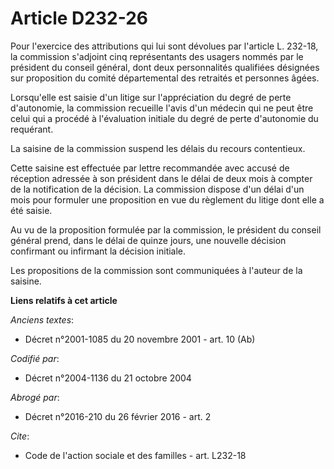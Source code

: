 # Article D232-26

Pour l'exercice des attributions qui lui sont dévolues par l'article L. 232-18, la commission s'adjoint cinq représentants
des usagers nommés par le président du conseil général, dont deux personnalités qualifiées désignées sur proposition du
comité départemental des retraités et personnes âgées.

Lorsqu'elle est saisie d'un litige sur l'appréciation du degré de perte d'autonomie, la commission recueille l'avis d'un
médecin qui ne peut être celui qui a procédé à l'évaluation initiale du degré de perte d'autonomie du requérant.

La saisine de la commission suspend les délais du recours contentieux.

Cette saisine est effectuée par lettre recommandée avec accusé de réception adressée à son président dans le délai de deux
mois à compter de la notification de la décision. La commission dispose d'un délai d'un mois pour formuler une proposition en
vue du règlement du litige dont elle a été saisie.

Au vu de la proposition formulée par la commission, le président du conseil général prend, dans le délai de quinze jours, une
nouvelle décision confirmant ou infirmant la décision initiale.

Les propositions de la commission sont communiquées à l'auteur de la saisine.

**Liens relatifs à cet article**

_Anciens textes_:

  - Décret n°2001-1085 du 20 novembre 2001 - art. 10 (Ab)

_Codifié par_:

  - Décret n°2004-1136 du 21 octobre 2004

_Abrogé par_:

  - Décret n°2016-210 du 26 février 2016 - art. 2

_Cite_:

  - Code de l'action sociale et des familles - art. L232-18
